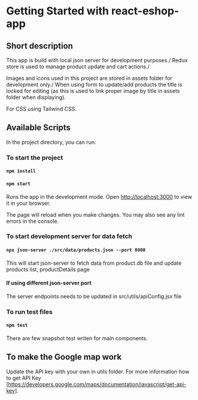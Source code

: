 # Getting Started with react-eshop-app
## Short description
This app is build with local json server for development purposes./ 
Redux store is used to manage product update and cart actions./

Images and icons used in this project are stored in assets folder for development only./
When using form to update/add products the title is locked for editing (as this is used to link proper image by title in assets folder when displaying).

For CSS using Tailwind CSS.

## Available Scripts

In the project directory, you can run:

### To start the project
#### `npm install` 
#### `npm start`

Runs the app in the development mode.
Open [http://localhost:3000](http://localhost:3000) to view it in your browser.

The page will reload when you make changes.
You may also see any lint errors in the console.

### To start development server for data fetch
#### `npx json-server ./src/data/products.json --port 8000`
This will start json-server to fetch data from product.db file and update products list, productDetails page

#### If using different json-server port
The server endpoints needs to be updated in src/utils/apiConfig.jsx file

### To run test files
#### `npm test` 
There are few snapshot test writen for main components.

## To make the Google map work
Update the API key with your own in utils folder. For more information how to get API Key [https://developers.google.com/maps/documentation/javascript/get-api-key].

